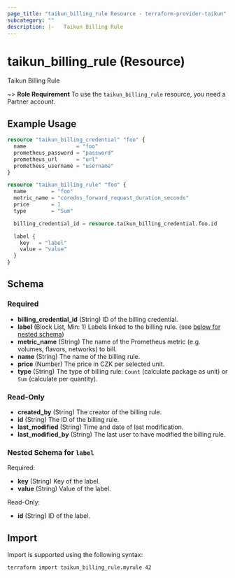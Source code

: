 ```yaml
---
page_title: "taikun_billing_rule Resource - terraform-provider-taikun"
subcategory: ""
description: |-   Taikun Billing Rule
---
```


# taikun_billing_rule (Resource)

Taikun Billing Rule

~> **Role Requirement** To use the `taikun_billing_rule` resource, you need a Partner account.

## Example Usage

```terraform
resource "taikun_billing_credential" "foo" {
  name                = "foo"
  prometheus_password = "password"
  prometheus_url      = "url"
  prometheus_username = "username"
}

resource "taikun_billing_rule" "foo" {
  name        = "foo"
  metric_name = "coredns_forward_request_duration_seconds"
  price       = 1
  type        = "Sum"

  billing_credential_id = resource.taikun_billing_credential.foo.id

  label {
    key   = "label"
    value = "value"
  }
}
```

<!-- schema generated by tfplugindocs -->
## Schema

### Required

- **billing_credential_id** (String) ID of the billing credential.
- **label** (Block List, Min: 1) Labels linked to the billing rule. (see [below for nested schema](#nestedblock--label))
- **metric_name** (String) The name of the Prometheus metric (e.g. volumes, flavors, networks) to bill.
- **name** (String) The name of the billing rule.
- **price** (Number) The price in CZK per selected unit.
- **type** (String) The type of billing rule: `Count` (calculate package as unit) or `Sum` (calculate per quantity).

### Read-Only

- **created_by** (String) The creator of the billing rule.
- **id** (String) The ID of the billing rule.
- **last_modified** (String) Time and date of last modification.
- **last_modified_by** (String) The last user to have modified the billing rule.

<a id="nestedblock--label"></a>
### Nested Schema for `label`

Required:

- **key** (String) Key of the label.
- **value** (String) Value of the label.

Read-Only:

- **id** (String) ID of the label.

## Import

Import is supported using the following syntax:

```shell
terraform import taikun_billing_rule.myrule 42
```
